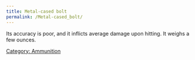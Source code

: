 ```yaml
---
title: Metal-cased bolt
permalink: /Metal-cased_bolt/
---
```


Its accuracy is poor, and it inflicts average damage upon hitting. It
weighs a few ounces.

[Category: Ammunition](Category:_Ammunition "wikilink")
